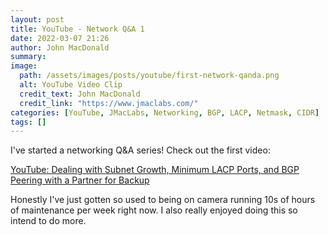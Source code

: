 ```yaml
---
layout: post
title: YouTube - Network Q&A 1
date: 2022-03-07 21:26
author: John MacDonald
summary: 
image:
  path: /assets/images/posts/youtube/first-network-qanda.png
  alt: YouTube Video Clip
  credit_text: John MacDonald
  credit_link: "https://www.jmaclabs.com/"
categories: [YouTube, JMacLabs, Networking, BGP, LACP, Netmask, CIDR]
tags: []
---
```

I've started a networking Q&A series! Check out the first video:

[YouTube: Dealing with Subnet Growth, Minimum LACP Ports, and BGP Peering with a Partner for Backup](https://youtu.be/dgR8xHiTW1Q)

<!--more-->

Honestly I've just gotten so used to being on camera running 10s of hours of maintenance per week right now. I also really enjoyed doing this so intend to do more.
